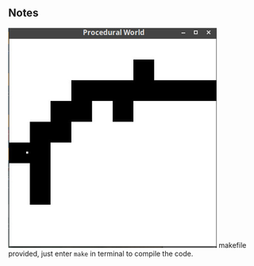 ## Notes

![Alt text](/WorkOut/temp_files/proc.jpg?raw=true "procedural world")
makefile provided, just enter `make` in terminal to compile the code.
